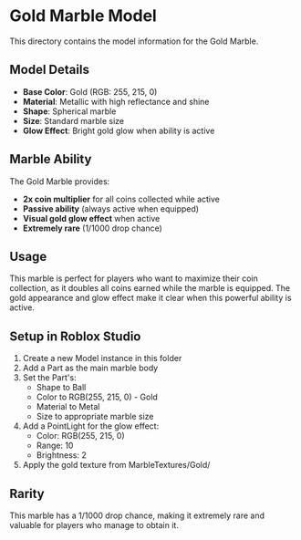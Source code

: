 # Gold Marble Model

This directory contains the model information for the Gold Marble.

## Model Details
- **Base Color**: Gold (RGB: 255, 215, 0)
- **Material**: Metallic with high reflectance and shine
- **Shape**: Spherical marble
- **Size**: Standard marble size
- **Glow Effect**: Bright gold glow when ability is active

## Marble Ability
The Gold Marble provides:
- **2x coin multiplier** for all coins collected while active
- **Passive ability** (always active when equipped)
- **Visual gold glow effect** when active
- **Extremely rare** (1/1000 drop chance)

## Usage
This marble is perfect for players who want to maximize their coin collection, as it doubles all coins earned while the marble is equipped. The gold appearance and glow effect make it clear when this powerful ability is active.

## Setup in Roblox Studio
1. Create a new Model instance in this folder
2. Add a Part as the main marble body
3. Set the Part's:
   - Shape to Ball
   - Color to RGB(255, 215, 0) - Gold
   - Material to Metal
   - Size to appropriate marble size
4. Add a PointLight for the glow effect:
   - Color: RGB(255, 215, 0)
   - Range: 10
   - Brightness: 2
5. Apply the gold texture from MarbleTextures/Gold/

## Rarity
This marble has a 1/1000 drop chance, making it extremely rare and valuable for players who manage to obtain it.
